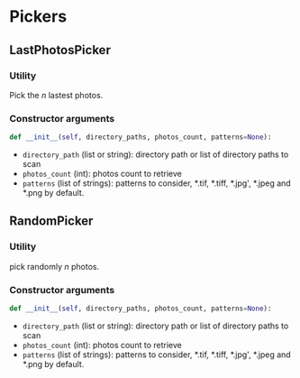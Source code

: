 # Pickers

## LastPhotosPicker

### Utility
Pick the *n* lastest photos.

### Constructor arguments
```python
def __init__(self, directory_paths, photos_count, patterns=None):
```
* `directory_path` (list or string): directory path or list of directory paths to scan
* `photos_count` (int): photos count to retrieve
* `patterns` (list of strings): patterns to consider, *.tif, *.tiff, *.jpg', *.jpeg and *.png by default.

## RandomPicker

### Utility
pick randomly *n* photos.

### Constructor arguments
```python
def __init__(self, directory_paths, photos_count, patterns=None):
```
* `directory_path` (list or string): directory path or list of directory paths to scan
* `photos_count` (int): photos count to retrieve
* `patterns` (list of strings): patterns to consider, *.tif, *.tiff, *.jpg', *.jpeg and *.png by default.